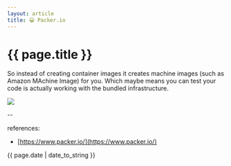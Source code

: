 ```yaml
---
layout: article
title: 😀 Packer.io
---
```

# {{ page.title }}

So instead of creating container images it creates machine images (such as Amazon MAchine Image) for you. Which maybe means you can test your code is actually working with the bundled infrastructure.

![](https://encrypted-tbn0.gstatic.com/images?q=tbn:ANd9GcR9uzoz3omLjH53I_6wPyVDXPNMIlwKCYJ6UjfiUtB7Z-BKwblT)

--

references:

* [https://www.packer.io/](https://www.packer.io/)

{{ page.date | date_to_string }}
